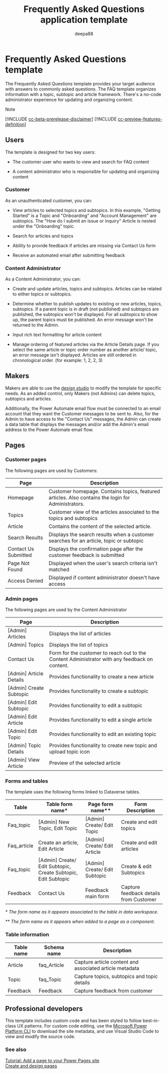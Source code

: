 ﻿---
title: Frequently Asked Questions application template
description: Learn about the Frequently Asked Questions template.
author: deepa88 
ms.topic: conceptual
ms.custom: 
ms.date: 3/20/2023
ms.subservice:
ms.author: deepabansal 
ms.reviewer: kkendrick
contributors:
    - ProfessorKendrick
---

# Frequently Asked Questions template

The Frequently Asked Questions template provides your target audience with answers to commonly asked questions. The FAQ template organizes information with a topic, subtopic and article framework. There's a no-code administrator experience for updating and organizing content. 

> [!NOTE]
> [!INCLUDE [cc-beta-prerelease-disclaimer](../includes/cc-beta-prerelease-disclaimer.md)]
> [!INCLUDE [cc-preview-features-definition](../includes/cc-preview-features-definition.md)]

## Users

The template is designed for two key users:

- The customer user who wants to view and search for FAQ content

- A content administrator who is responsible for updating and organizing content

### Customer

As an unauthenticated customer, you can:

- View articles to selected topics and subtopics. In this example, "Getting Started" is a Topic and "Onboarding" and "Account Management" are subtopics. The "How do I submit an issue or inquiry" Article is nested under the "Onboarding" topic.

- Search for articles and topics

- Ability to provide feedback if articles are missing via Contact Us form

- Receive an automated email after submitting feedback

### Content Administrator

As a Content Administrator, you can:

- Create and update articles, topics and subtopics. Articles can be related to either topics or subtopics.

- Determine whether to publish updates to existing or new articles, topics, subtopics. If a parent topic is in draft (not published) and subtopics are published, the subtopics won't be displayed. For all subtopics to show up, the parent topics must be published. An error message won't be returned to the Admin.

- Input rich text formatting for article content

- Manage ordering of featured articles via the Article Details page. If you select the same article or topic order number as another article/ topic, an error message isn't displayed. Articles are still ordered in chronological order. (for example: 1, 2, 2, 3)

## Makers

Makers are able to use the [design studio](../getting-started/use-design-studio.md) to modify the template for specific needs. As an added control, only Makers (not Admins) can delete topics, subtopics and articles.

Additionally, the Power Automate email flow must be connected to an email account that they want the Customer messages to be sent to. Also, for the Admin to have access to the "Contact Us" messages, the Admin can create a data table that displays the messages and/or add the Admin's email address to the Power Automate email flow.

## Pages

### Customer pages

The following pages are used by Customers:

| **Page**             | **Description**                                                                                    |
|----------------------|----------------------------------------------------------------------------------------------------|
| Homepage             | Customer homepage. Contains topics, featured articles. Also contains the login for Administrators. |
| Topics               | Customer view of the articles associated to the topics and subtopics                               |
| Article              | Contains the content of the selected article.                                                      |
| Search Results       | Displays the search results when a customer searches for an article, topic or subtopic             |
| Contact Us Submitted | Displays the confirmation page after the customer feedback is submitted                            |
| Page Not Found       | Displayed when the user's search criteria isn't matched                                           |
| Access Denied        | Displayed if content administrator doesn't have access                                            |

### Admin pages

The following pages are used by the Content Administrator

| **Page**                  | **Description**                                                                               |
|---------------------------|-----------------------------------------------------------------------------------------------|
| \[Admin\] Articles        | Displays the list of articles                                                                 |
| \[Admin\] Topics          | Displays the list of topics                                                                   |
| Contact Us                | Form for the customer to reach out to the Content Administrator with any feedback on content. |
| \[Admin\] Article Details | Provides functionality to create a new article                                                |
| \[Admin\] Create Subtopic | Provides functionality to create a subtopic                                                   |
| \[Admin\] Edit Subtopic   | Provides functionality to edit a subtopic                                                     |
| \[Admin\] Edit Article    | Provides functionality to edit a single article                                               |
| \[Admin\] Edit Topic      | Provides functionality to edit an existing topic                                              |
| \[Admin\] Topic Details   | Provides functionality to create new topic and upload topic icon                              |
| \[Admin\] View Article    | Preview of the selected article                                                               |

### Forms and tables

The template uses the following forms linked to Dataverse tables.

| **Table**    | **Table form name\***                                           | **Page form name\*\***          | **Form Description**                   |
|--------------|-----------------------------------------------------------------|---------------------------------|----------------------------------------|
| Faq\_topic   | \[Admin\] New Topic, Edit Topic                                 | \[Admin\] Create/ Edit Topic    | Create and edit topics                 |
| Faq\_article | Create an article, Edit Article                                 | \[Admin\] Create/ Edit Article  | Create and edit articles               |
| Faq\_topic   | \[Admin\] Create/ Edit Subtopic, Create Subtopic, Edit Subtopic | \[Admin\] Create/ Edit Subtopic | Create & edit Subtopics                |
| Feedback     | Contact Us                                                      | Feedback main form              | Capture feedback details from Customer |

*\* The form name as it appears associated to the table in data workspace.*

*\*\* The form name as it appears when added to a page as a component.*

### Table information

| Table name | Schema name  | Description                                             |
|------------|--------------|---------------------------------------------------------|
| Article    | faq\_Article | Capture article content and associated article metadata |
| Topic      | faq\_Topic   | Capture topics, subtopics and topic details             |
| Feedback   | Feedback     | Capture feedback from customer                          |

## Professional developers

This template includes custom code and has been styled to follow best-in-class UX patterns. For custom code editing, use the [Microsoft Power Platform CLI](../configure/cli-tutorial.md) to download the site metadata, and use Visual Studio Code to view and modify the source code.

### See also

[Tutorial: Add a page to your Power Pages site](../getting-started/tutorial-add-webpage.md)  
[Create and design pages](../getting-started/first-page.md)
